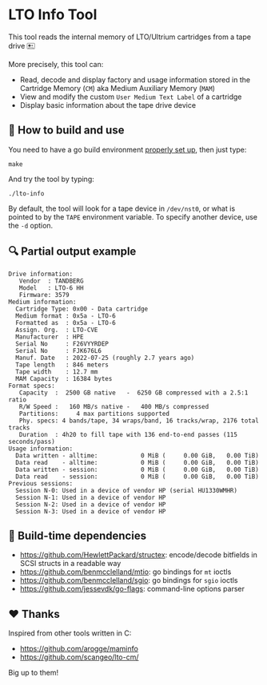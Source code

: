 LTO Info Tool
=============

This tool reads the internal memory of LTO/Ultrium cartridges from a tape drive 🖭

More precisely, this tool can:
- Read, decode and display factory and usage information stored in the Cartridge Memory (`CM`) aka Medium Auxiliary Memory (`MAM`)
- View and modify the custom `User Medium Text Label` of a cartridge
- Display basic information about the tape drive device

## :hammer: How to build and use

You need to have a go build environment [properly set up](https://golang.org/doc/install), then just type:

```
make
```

And try the tool by typing:

```
./lto-info
```

By default, the tool will look for a tape device in `/dev/nst0`, or what is pointed to by the `TAPE` environment variable. To specify another device, use the `-d` option.

## :mag: Partial output example
```
Drive information:
   Vendor  : TANDBERG
   Model   : LTO-6 HH
   Firmware: 3579
Medium information:
  Cartridge Type: 0x00 - Data cartridge
  Medium format : 0x5a - LTO-6
  Formatted as  : 0x5a - LTO-6
  Assign. Org.  : LTO-CVE
  Manufacturer  : HPE
  Serial No     : F26VYYRDEP
  Serial No     : FJK676L6
  Manuf. Date   : 2022-07-25 (roughly 2.7 years ago)
  Tape length   : 846 meters
  Tape width    : 12.7 mm
  MAM Capacity  : 16384 bytes
Format specs:
   Capacity  :  2500 GB native   -  6250 GB compressed with a 2.5:1 ratio
   R/W Speed :   160 MB/s native -   400 MB/s compressed
   Partitions:     4 max partitions supported
   Phy. specs: 4 bands/tape, 34 wraps/band, 16 tracks/wrap, 2176 total tracks
   Duration  : 4h20 to fill tape with 136 end-to-end passes (115 seconds/pass)
Usage information:
  Data written - alltime:            0 MiB (     0.00 GiB,   0.00 TiB)
  Data read    - alltime:            0 MiB (     0.00 GiB,   0.00 TiB)
  Data written - session:            0 MiB (     0.00 GiB,   0.00 TiB)
  Data read    - session:            0 MiB (     0.00 GiB,   0.00 TiB)
Previous sessions:
  Session N-0: Used in a device of vendor HP (serial HU1330WMHR)
  Session N-1: Used in a device of vendor HP
  Session N-2: Used in a device of vendor HP
  Session N-3: Used in a device of vendor HP
```

## :gem: Build-time dependencies

- https://github.com/HewlettPackard/structex: encode/decode bitfields in SCSI structs in a readable way
- https://github.com/benmcclelland/mtio: go bindings for `mt` ioctls
- https://github.com/benmcclelland/sgio: go bindings for `sgio` ioctls
- https://github.com/jessevdk/go-flags: command-line options parser

## :hearts: Thanks

Inspired from other tools written in C:
- https://github.com/arogge/maminfo
- https://github.com/scangeo/lto-cm/

Big up to them!
